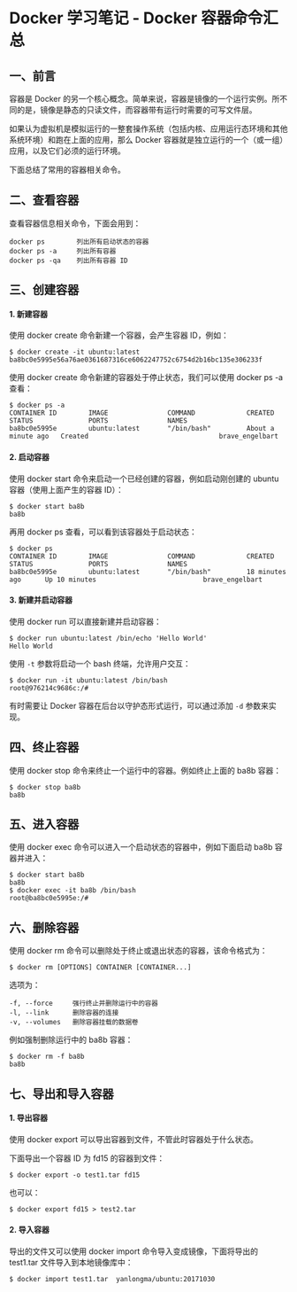 # Docker 学习笔记 - Docker 容器命令汇总


## 一、前言

容器是 Docker 的另一个核心概念。简单来说，容器是镜像的一个运行实例。所不同的是，镜像是静态的只读文件，而容器带有运行时需要的可写文件层。

如果认为虚拟机是模拟运行的一整套操作系统（包括内核、应用运行态环境和其他系统环境）和跑在上面的应用，那么 Docker 容器就是独立运行的一个（或一组）应用，以及它们必须的运行环境。

下面总结了常用的容器相关命令。


## 二、查看容器

查看容器信息相关命令，下面会用到：
```
docker ps        列出所有启动状态的容器
docker ps -a     列出所有容器
docker ps -qa    列出所有容器 ID
```


## 三、创建容器

#### 1. 新建容器

使用 docker create 命令新建一个容器，会产生容器 ID，例如：
```
$ docker create -it ubuntu:latest
ba8bc0e5995e56a76ae0361687316ce6062247752c6754d2b16bc135e306233f
```

使用 docker create 命令新建的容器处于停止状态，我们可以使用 docker ps -a 查看：
```
$ docker ps -a
CONTAINER ID        IMAGE               COMMAND             CREATED              STATUS              PORTS               NAMES
ba8bc0e5995e        ubuntu:latest       "/bin/bash"         About a minute ago   Created                                 brave_engelbart 
```

#### 2. 启动容器

使用 docker start 命令来启动一个已经创建的容器，例如启动刚创建的 ubuntu 容器（使用上面产生的容器 ID）：
```
$ docker start ba8b
ba8b
```

再用 docker ps 查看，可以看到该容器处于启动状态：
```
$ docker ps
CONTAINER ID        IMAGE               COMMAND             CREATED             STATUS              PORTS               NAMES
ba8bc0e5995e        ubuntu:latest       "/bin/bash"         18 minutes ago      Up 10 minutes                           brave_engelbart
```

#### 3. 新建并启动容器

使用 docker run 可以直接新建并启动容器：
```
$ docker run ubuntu:latest /bin/echo 'Hello World'
Hello World
```

使用 `-t` 参数将启动一个 bash 终端，允许用户交互：
```
$ docker run -it ubuntu:latest /bin/bash
root@976214c9686c:/#
```

有时需要让 Docker 容器在后台以守护态形式运行，可以通过添加 `-d` 参数来实现。


## 四、终止容器

使用 docker stop 命令来终止一个运行中的容器。例如终止上面的 ba8b 容器：
```
$ docker stop ba8b
ba8b
```


## 五、进入容器

使用 docker exec 命令可以进入一个启动状态的容器中，例如下面启动 ba8b 容器并进入：
```
$ docker start ba8b
ba8b
$ docker exec -it ba8b /bin/bash
root@ba8bc0e5995e:/# 
```


## 六、删除容器

使用 docker rm 命令可以删除处于终止或退出状态的容器，该命令格式为：
```
$ docker rm [OPTIONS] CONTAINER [CONTAINER...]
```

选项为：
```
-f, --force     强行终止并删除运行中的容器
-l, --link      删除容器的连接
-v, --volumes   删除容器挂载的数据卷
```

例如强制删除运行中的 ba8b 容器：
```
$ docker rm -f ba8b
ba8b
```


## 七、导出和导入容器

#### 1. 导出容器

使用 docker export 可以导出容器到文件，不管此时容器处于什么状态。

下面导出一个容器 ID 为 fd15 的容器到文件：
```
$ docker export -o test1.tar fd15
```

也可以：
```
$ docker export fd15 > test2.tar
```

#### 2. 导入容器

导出的文件又可以使用 docker import 命令导入变成镜像，下面将导出的 test1.tar 文件导入到本地镜像库中：
```
$ docker import test1.tar  yanlongma/ubuntu:20171030
```
